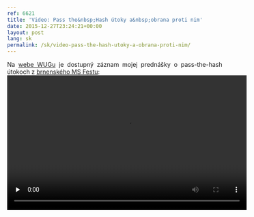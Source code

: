 ```yaml
---
ref: 6621
title: 'Video: Pass the&nbsp;Hash útoky a&nbsp;obrana proti nim'
date: 2015-12-27T23:24:21+00:00
layout: post
lang: sk
permalink: /sk/video-pass-the-hash-utoky-a-obrana-proti-nim/
---
```

<p style="text-align: justify;">
  Na&nbsp;<a href="http://wug.cz/zaznamy/290-MS-Fest-2015-Brno-Pass-the-Hash-utoky-a-obrana-proti-nim">webe WUGu</a> je&nbsp;dostupný záznam mojej prednášky o&nbsp;pass-the-hash útokoch z&nbsp;<a href="http://www.ms-fest.cz/brno">brnenského MS Festu</a>:<br /> <video preload="none" controls="controls" width="561" height="316px"><source src="http://download.wug.cz/videos/ms-fest/ms-fest-2015/MS-Fest-2015-Brno_Pass-the-Hash-utoky-a-obrana-proti-nim/MS-Fest-2015-Brno_Pass-the-Hash-utoky-a-obrana-proti-nim_720p.mp4" type="video/mp4" label="720p" /><source src="http://download.wug.cz/videos/ms-fest/ms-fest-2015/MS-Fest-2015-Brno_Pass-the-Hash-utoky-a-obrana-proti-nim/MS-Fest-2015-Brno_Pass-the-Hash-utoky-a-obrana-proti-nim_LQ.mp4" type="video/mp4" label="LQ" />Your browser does not support the&nbsp;video tag.</video>
</p>